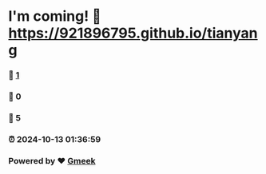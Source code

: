 # I'm coming! :link: https://921896795.github.io/tianyang 
### :page_facing_up: [1](https://921896795.github.io/tianyang/tag.html) 
### :speech_balloon: 0 
### :hibiscus: 5 
### :alarm_clock: 2024-10-13 01:36:59 
### Powered by :heart: [Gmeek](https://github.com/Meekdai/Gmeek)
